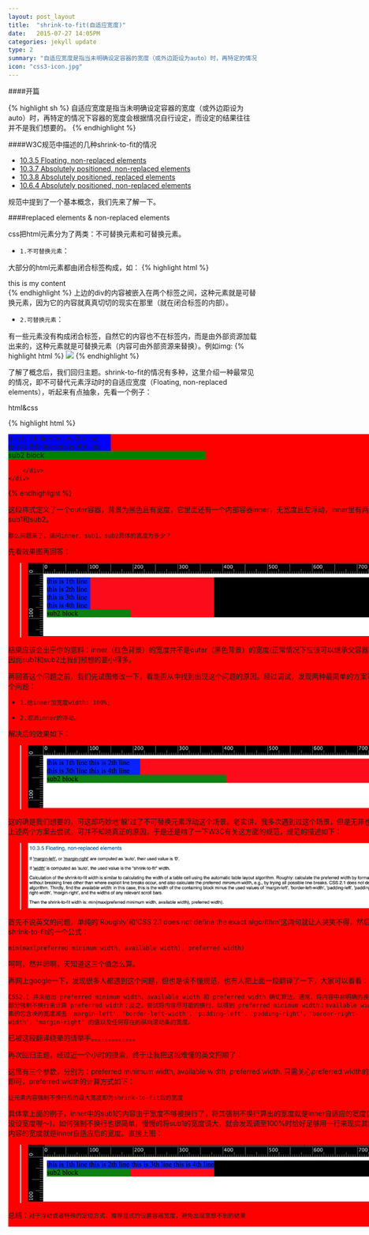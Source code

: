 ```yaml
---
layout: post_layout
title:  "shrink-to-fit(自适应宽度)"
date:   2015-07-27 14:05PM
categories: jekyll update
type: 2
summary: "自适应宽度是指当未明确设定容器的宽度（或外边距设为auto）时，再特定的情况下容器的宽度会根据情况自行设定，而设定的结果往往并不是我们想要的。"
icon: "css3-icon.jpg"
---
```

####开篇

{% highlight sh %}
自适应宽度是指当未明确设定容器的宽度（或外边距设为auto）时，再特定的情况下容器的宽度会根据情况自行设定，而设定的结果往往并不是我们想要的。
{% endhighlight %}

####W3C规范中描述的几种shrink-to-fit的情况

* [10.3.5 Floating, non-replaced elements](http://www.w3.org/TR/CSS21/visudet.html#float-width) 
* [10.3.7 Absolutely positioned, non-replaced elements](http://www.w3.org/TR/CSS21/visudet.html#abs-non-replaced-width)
* [10.3.8 Absolutely positioned, replaced elements](http://www.w3.org/TR/CSS21/visudet.html#abs-replaced-width)
* [10.6.4 Absolutely positioned, non-replaced elements](http://www.w3.org/TR/CSS21/visudet.html#abs-non-replaced-height)

规范中提到了一个基本概念，我们先来了解一下。

####replaced elements & non-replaced elements

css把html元素分为了两类：不可替换元素和可替换元素。

* `1.不可替换元素`：

大部分的html元素都由闭合标签构成，如：
{% highlight html %}
<div>this is my content</div>
{% endhighlight %}
上边的div的内容被嵌入在两个标签之间，这种元素就是可替换元素，因为它的内容就真真切切的现实在那里（就在闭合标签的内部）。

* `2.可替换元素`：

有一些元素没有构成闭合标签，自然它的内容也不在标签内，而是由外部资源加载出来的，这种元素就是可替换元素（内容可由外部资源来替换）。例如img:
{% highlight html %}
<img src="1.jpg">
{% endhighlight %}

了解了概念后，我们回归主题。shrink-to-fit的情况有多种，这里介绍一种最常见的情况，即不可替代元素浮动时的自适应宽度（Floating, non-replaced elements），听起来有点抽象，先看一个例子：

html&css

{% highlight html %}
<!DOCTYPE html>
<html>
    <style type="text/css">
        .outer {
            width: 800px;
            background: black;
            overflow: hidden;
        }
        .inner {
            float: left;
            background: red;
        }
        .sub1 {
            width: 26%;
            background: blue;
        }
        .sub2 {
            width: 50%;
            background: green;
        }
    </style>
<head>
</head>
<body>
    <div class="outer">
        <div class="inner">
            <div class="sub1">
                this is 1th line this is 2th line this is 3th line this is 4th line
            </div>
            <div class="sub2">
                sub2 block
            </div>

        </div>
    </div>
</body>
</html>
{% endhighlight %}

这段样式定义了一个outer容器，背景为黑色且有宽度，它里面还有一个内部容器inner，无宽度且左浮动，inner里有两个小块sub1和sub2。

`那么问题来了，请问inner，sub1，sub2具体的宽度为多少？`

先看效果图再回答：


> ![](/../img/shrink/shrink.png)

结果应该会出乎你的意料：inner（红色背景）的宽度并不是outer（黑色背景）的宽度(正常情况下应该可以继承父容器的宽度)，因而sub1和sub2比我们预想的要小得多。

再回答这个问题之前，我们先试图修改一下，看能否从中找到出现这个问题的原因。经过调试，发现两种最简单的方案可以解决这个问题：

* `1.给inner加宽度width: 100%;`

* `2.取消inner的浮动。`

解决后的效果如下：

> ![](/../img/shrink/no-shrink.png)

这的确是我们想要的，可这却巧妙地'躲'过了不可替换元素浮动这个场景。老实讲，我多次遇到过这个场景，但是无非也就是利用上述两个方案去尝试，可并不知晓真正的原因，于是还是啃了一下W3C有关这方面的规范，规范的描述如下：

> ![](/../img/shrink/shrink-rule.png)

首先不说英文的问题，单纯的'Roughly'和‘CSS 2.1 does not define the exact algorithm’这两句就让人哭笑不得，然后还给出了shrink-to-fit的一个公式：

`min(max(preferred minimum width, available width), preferred width)`

呵呵，然并卵啊，天知道这三个值怎么算。

再网上google一下，发现很多人都遇到这个问题，但也是读不懂规范，也有人把上面一段翻译了一下，大家可以看看：

`CSS2.1 并未给出 preferred minimum width、available width 和 preferred width 确切算法，通常，将内容中非明确的换行外的其他部分强制不换行来计算 preferred width；反之，尝试将内容尽可能的换行，以得到 preferred minimum width；available width 即该元素的包含块的宽度减去 'margin-left'，'border-left-width'，'padding-left'，'padding-right'，'border-right-width'，'margin-right' 的值以及任何存在的纵向滚动条的宽度。`

已被这段翻译绕晕的请举手。。。。。。。。。。。。。

再次回归主题，经过近一个小时的摸索，终于让我把这段难懂的英文捋顺了：

这里有三个参数，分别为：preferred minimum width, available width, preferred width.
只需关心preferred width的计算方式即可，preferred width的计算方式如下：

`让元素内容强制不换行后的最大宽度即为shrink-to-fit后的宽度`

具体拿上面的例子，inner中的sub1的内容由于宽度不够被换行了，将其强制不换行算出的宽度就是inner自适应的宽度(inner本身没设宽度喔～)，如何强制不换行也很简单，慢慢的将sub1的宽度调大，就会发现调至100%时恰好足够用一行来现实其内容，这时内容的宽度就是inner自适应后的宽度。直接上图：

> ![](/../img/shrink/shrink-test.png)

总结：`对于浮动或者特殊的定位方式，推荐显式的设置容器宽度，避免出现意想不到的结果`
























